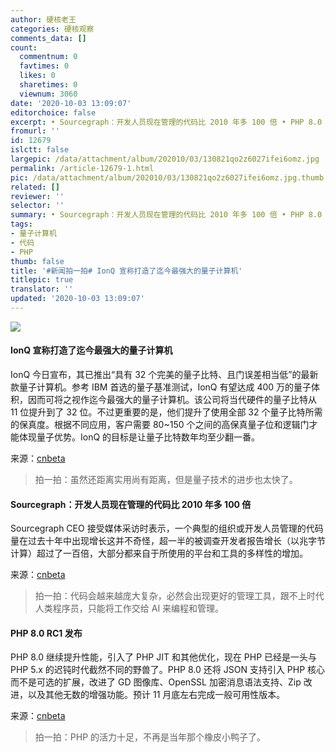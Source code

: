 ```yaml
---
author: 硬核老王
categories: 硬核观察
comments_data: []
count:
  commentnum: 0
  favtimes: 0
  likes: 0
  sharetimes: 0
  viewnum: 3060
date: '2020-10-03 13:09:07'
editorchoice: false
excerpt: • Sourcegraph：开发人员现在管理的代码比 2010 年多 100 倍 • PHP 8.0 RC1 发布
fromurl: ''
id: 12679
islctt: false
largepic: /data/attachment/album/202010/03/130821qo2z6027ifei6omz.jpg
permalink: /article-12679-1.html
pic: /data/attachment/album/202010/03/130821qo2z6027ifei6omz.jpg.thumb.jpg
related: []
reviewer: ''
selector: ''
summary: • Sourcegraph：开发人员现在管理的代码比 2010 年多 100 倍 • PHP 8.0 RC1 发布
tags:
- 量子计算机
- 代码
- PHP
thumb: false
title: '#新闻拍一拍# IonQ 宣称打造了迄今最强大的量子计算机'
titlepic: true
translator: ''
updated: '2020-10-03 13:09:07'
---
```


![](/data/attachment/album/202010/03/130821qo2z6027ifei6omz.jpg)


#### IonQ 宣称打造了迄今最强大的量子计算机


IonQ 今日宣布，其已推出“具有 32 个完美的量子比特、且门误差相当低”的最新款量子计算机。参考 IBM 首选的量子基准测试，IonQ 有望达成 400 万的量子体积，因而可将之视作迄今最强大的量子计算机。该公司将当代硬件的量子比特从 11 位提升到了 32 位。不过更重要的是，他们提升了使用全部 32 个量子比特所需的保真度。根据不同应用，客户需要 80~150 个之间的高保真量子位和逻辑门才能体现量子优势。IonQ 的目标是让量子比特数年均至少翻一番。


来源：[cnbeta](https://www.cnbeta.com/articles/tech/1036117.htm)



> 
> 拍一拍：虽然还距离实用尚有距离，但是量子技术的进步也太快了。
> 
> 
> 


#### Sourcegraph：开发人员现在管理的代码比 2010 年多 100 倍


Sourcegraph CEO 接受媒体采访时表示，一个典型的组织或开发人员管理的代码量在过去十年中出现增长这并不奇怪，超一半的被调查开发者报告增长（以兆字节计算）超过了一百倍，大部分都来自于所使用的平台和工具的多样性的增加。


来源：[cnbeta](https://www.cnbeta.com/articles/tech/1036227.htm)



> 
> 拍一拍：代码会越来越庞大复杂，必然会出现更好的管理工具，跟不上时代人类程序员，只能将工作交给 AI 来编程和管理。
> 
> 
> 


#### PHP 8.0 RC1 发布


PHP 8.0 继续提升性能，引入了 PHP JIT 和其他优化，现在 PHP 已经是一头与 PHP 5.x 的迟钝时代截然不同的野兽了。PHP 8.0 还将 JSON 支持引入 PHP 核心而不是可选的扩展，改进了 GD 图像库、OpenSSL 加密消息语法支持、Zip 改进，以及其他无数的增强功能。预计 11 月底左右完成一般可用性版本。


来源：[cnbeta](https://www.cnbeta.com/articles/tech/1036089.htm)



> 
> 拍一拍：PHP 的活力十足，不再是当年那个橡皮小鸭子了。
> 
> 
>